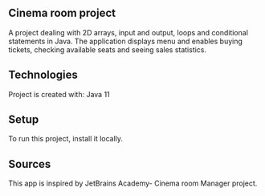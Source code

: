## Cinema room project

A project dealing with 2D arrays, input and output, loops and conditional statements in Java.
The application displays menu and enables buying tickets, checking available seats and seeing sales statistics.

## Technologies
Project is created with:
Java 11

## Setup
To run this project, install it locally.

## Sources
This app is inspired by JetBrains Academy- Cinema room Manager project.

